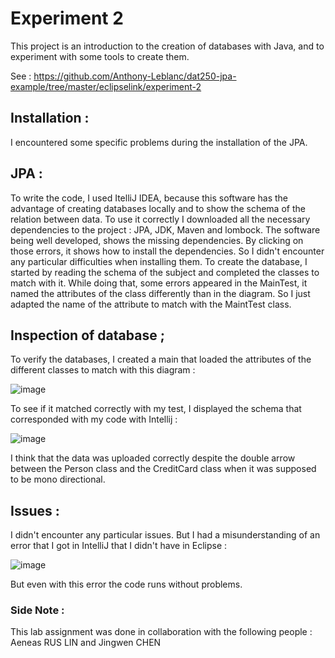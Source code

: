 # Experiment 2

This project is an introduction to the creation of databases with Java, and to experiment with some tools to create them.

See : https://github.com/Anthony-Leblanc/dat250-jpa-example/tree/master/eclipselink/experiment-2

## Installation :

I encountered some specific problems during the installation of the JPA.

## JPA :

To write the code, I used ItelliJ IDEA, because this software has the advantage of creating databases locally and to show the schema of the relation between data.
To use it correctly I downloaded all the necessary dependencies to the project : JPA, JDK, Maven and lombock. The software being well developed, shows the missing dependencies. By clicking on those errors, it shows how to install the dependencies. So I didn't encounter any particular difficulties when installing them.
To create the database, I started by reading the schema of the subject and completed the classes to match with it. While doing that, some errors appeared in the MainTest, it named the attributes of the class differently than in the diagram. So I just adapted the name of the attribute to match with the MaintTest class.

## Inspection of database ;

To verify the databases, I created a main that loaded the attributes of the different classes to match with this diagram :

![image](https://user-images.githubusercontent.com/83810301/190598539-1b1ec256-9f71-49f2-8675-e7b97cb0db4b.png)

To see if it matched correctly with my test, I displayed the schema that corresponded with my code with Intellij :

![image](https://user-images.githubusercontent.com/83810301/190598465-be00f6cc-aa09-4b4b-8b07-c63c2f714df2.png)

I think that the data was uploaded correctly despite the double arrow between the Person class and the CreditCard class when it was supposed to be mono directional.

## Issues :

I didn't encounter any particular issues. But I had a misunderstanding of an error that I got in IntelliJ that I didn't have in Eclipse :

![image](https://user-images.githubusercontent.com/83810301/190602387-ef261cdd-7c5e-4972-84fc-c238567d563d.png)

But even with this error the code runs without problems.

### Side Note : 

This lab assignment was done in collaboration with the following people : Aeneas RUS LIN and Jingwen CHEN
